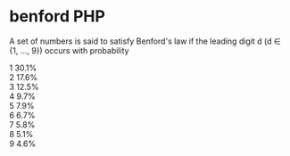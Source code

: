 # benford PHP


A set of numbers is said to satisfy Benford's law if the leading digit d (d ∈ {1, ..., 9}) occurs with probability


1	30.1%	 
2	17.6%	
3	12.5%	
4	9.7%	
5	7.9%	
6	6.7%	
7	5.8%	
8	5.1%	
9	4.6%	